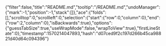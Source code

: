 {"filter":false,"title":"README.md","tooltip":"/README.md","undoManager":{"mark":-1,"position":-1,"stack":[]},"ace":{"folds":[],"scrolltop":0,"scrollleft":0,"selection":{"start":{"row":0,"column":0},"end":{"row":2,"column":0},"isBackwards":true},"options":{"guessTabSize":true,"useWrapMode":false,"wrapToView":true},"firstLineState":0},"timestamp":1570214047893,"hash":"d07ced9f2c197d266b45ca98821d40d64c094396"}